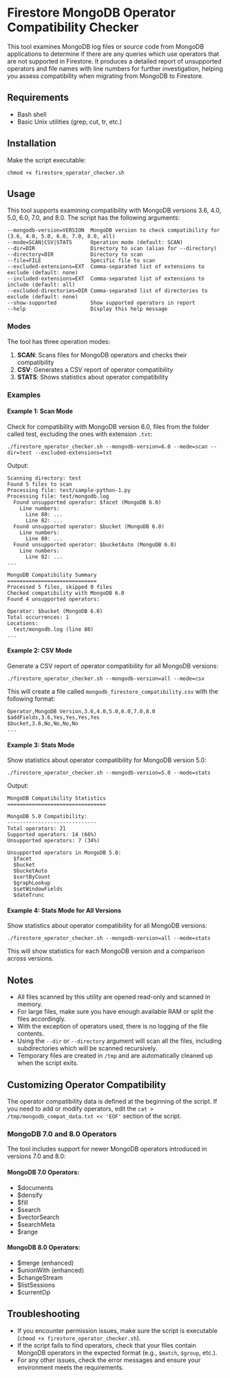 # Firestore MongoDB Operator Compatibility Checker

This tool examines MongoDB log files or source code from MongoDB applications to determine if there are any queries which use operators that are not supported in Firestore. It produces a detailed report of unsupported operators and file names with line numbers for further investigation, helping you assess compatibility when migrating from MongoDB to Firestore.

## Requirements
- Bash shell
- Basic Unix utilities (grep, cut, tr, etc.)

## Installation
Make the script executable:
```
chmod +x firestore_operator_checker.sh
```

## Usage
This tool supports examining compatibility with MongoDB versions 3.6, 4.0, 5.0, 6.0, 7.0, and 8.0. The script has the following arguments:

```
--mongodb-version=VERSION  MongoDB version to check compatibility for (3.6, 4.0, 5.0, 6.0, 7.0, 8.0, all)
--mode=SCAN|CSV|STATS      Operation mode (default: SCAN)
--dir=DIR                  Directory to scan (alias for --directory)
--directory=DIR            Directory to scan
--file=FILE                Specific file to scan
--excluded-extensions=EXT  Comma-separated list of extensions to exclude (default: none)
--included-extensions=EXT  Comma-separated list of extensions to include (default: all)
--excluded-directories=DIR Comma-separated list of directories to exclude (default: none)
--show-supported           Show supported operators in report
--help                     Display this help message
```

### Modes

The tool has three operation modes:

1. **SCAN**: Scans files for MongoDB operators and checks their compatibility
2. **CSV**: Generates a CSV report of operator compatibility
3. **STATS**: Shows statistics about operator compatibility

### Examples

#### Example 1: Scan Mode
Check for compatibility with MongoDB version 6.0, files from the folder called test, excluding the ones with extension `.txt`:

```
./firestore_operator_checker.sh --mongodb-version=6.0 --mode=scan --dir=test --excluded-extensions=txt
```

Output:
```
Scanning directory: test
Found 5 files to scan
Processing file: test/sample-python-1.py
Processing file: test/mongodb.log
  Found unsupported operator: $facet (MongoDB 6.0)
    Line numbers:
      Line 80: ...
      Line 82: ...
  Found unsupported operator: $bucket (MongoDB 6.0)
    Line numbers:
      Line 80: ...
  Found unsupported operator: $bucketAuto (MongoDB 6.0)
    Line numbers:
      Line 82: ...
...

MongoDB Compatibility Summary
=============================
Processed 5 files, skipped 0 files
Checked compatibility with MongoDB 6.0
Found 4 unsupported operators:

Operator: $bucket (MongoDB 6.0)
Total occurrences: 1
Locations:
  test/mongodb.log (line 80)
...
```

#### Example 2: CSV Mode
Generate a CSV report of operator compatibility for all MongoDB versions:

```
./firestore_operator_checker.sh --mongodb-version=all --mode=csv
```

This will create a file called `mongodb_firestore_compatibility.csv` with the following format:

```
Operator,MongoDB Version,3.6,4.0,5.0,6.0,7.0,8.0
$addFields,3.6,Yes,Yes,Yes,Yes
$bucket,3.6,No,No,No,No
...
```

#### Example 3: Stats Mode
Show statistics about operator compatibility for MongoDB version 5.0:

```
./firestore_operator_checker.sh --mongodb-version=5.0 --mode=stats
```

Output:
```
MongoDB Compatibility Statistics
================================

MongoDB 5.0 Compatibility:
-----------------------------
Total operators: 21
Supported operators: 14 (66%)
Unsupported operators: 7 (34%)

Unsupported operators in MongoDB 5.0:
  $facet
  $bucket
  $bucketAuto
  $sortByCount
  $graphLookup
  $setWindowFields
  $dateTrunc
```

#### Example 4: Stats Mode for All Versions
Show statistics about operator compatibility for all MongoDB versions:

```
./firestore_operator_checker.sh --mongodb-version=all --mode=stats
```

This will show statistics for each MongoDB version and a comparison across versions.

## Notes
- All files scanned by this utility are opened read-only and scanned in memory.
- For large files, make sure you have enough available RAM or split the files accordingly.
- With the exception of operators used, there is no logging of the file contents.
- Using the `--dir` or `--directory` argument will scan all the files, including subdirectories which will be scanned recursively.
- Temporary files are created in `/tmp` and are automatically cleaned up when the script exits.

## Customizing Operator Compatibility
The operator compatibility data is defined at the beginning of the script. If you need to add or modify operators, edit the `cat > /tmp/mongodb_compat_data.txt << 'EOF'` section of the script.

### MongoDB 7.0 and 8.0 Operators

The tool includes support for newer MongoDB operators introduced in versions 7.0 and 8.0:

#### MongoDB 7.0 Operators:
- $documents
- $densify
- $fill
- $search
- $vectorSearch
- $searchMeta
- $range

#### MongoDB 8.0 Operators:
- $merge (enhanced)
- $unionWith (enhanced)
- $changeStream
- $listSessions
- $currentOp

## Troubleshooting
- If you encounter permission issues, make sure the script is executable (`chmod +x firestore_operator_checker.sh`).
- If the script fails to find operators, check that your files contain MongoDB operators in the expected format (e.g., `$match`, `$group`, etc.).
- For any other issues, check the error messages and ensure your environment meets the requirements.

